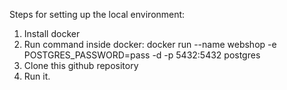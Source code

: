 Steps for setting up the local environment:
1. Install docker
2. Run command inside docker: docker run --name webshop -e POSTGRES_PASSWORD=pass -d -p 5432:5432 postgres
3. Clone this github repository
4. Run it.